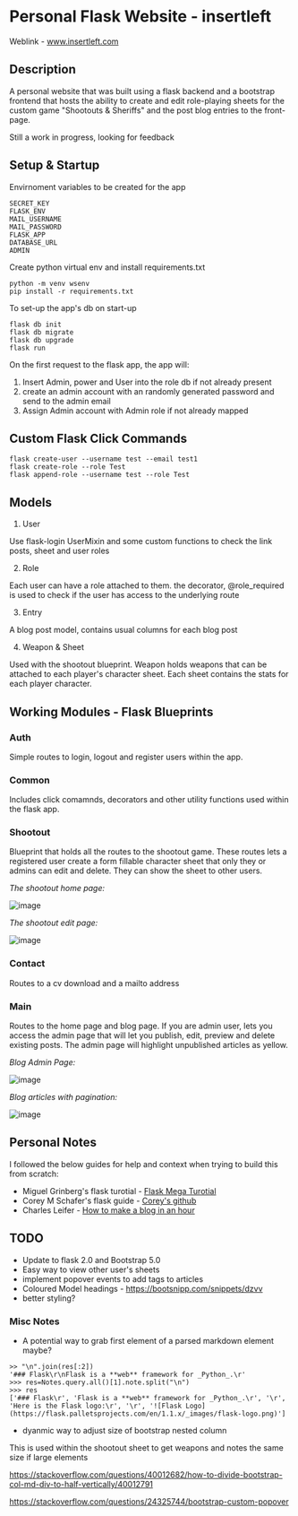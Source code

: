 # Personal Flask Website - insertleft

Weblink - www.insertleft.com

## Description

A personal website that was built using a flask backend and a bootstrap frontend that hosts the ability to create and edit role-playing sheets for the custom game "Shootouts & Sheriffs" and the post blog entries to the front-page. 

Still a work in progress, looking for feedback

## Setup & Startup

Envirnoment variables to be created for the app

``` Required Variables
SECRET_KEY
FLASK_ENV
MAIL_USERNAME
MAIL_PASSWORD
FLASK_APP
DATABASE_URL
ADMIN
```

Create python virtual env and install requirements.txt

```
python -m venv wsenv
pip install -r requirements.txt
```

To set-up the app's db on start-up

``` Create and start flask
flask db init
flask db migrate
flask db upgrade
flask run
```

On the first request to the flask app, the app will:

1. Insert Admin, power and User into the role db if not already present
2. create an admin account with an randomly generated password and send to the admin email
3. Assign Admin account with Admin role if not already mapped

## Custom Flask Click Commands

```
flask create-user --username test --email test1
flask create-role --role Test
flask append-role --username test --role Test
```

## Models

1. User

Use flask-login UserMixin and some custom functions to check the link posts, sheet and user roles

2. Role

Each user can have a role attached to them. the decorator, @role_required is used to check if the user has access to the underlying route

3. Entry

A blog post model, contains usual columns for each blog post

4. Weapon & Sheet

Used with the shootout blueprint. Weapon holds weapons that can be attached to each player's character sheet. Each sheet contains the stats for each player character.

## Working Modules - Flask Blueprints

### Auth

Simple routes to login, logout and register users within the app.

### Common

Includes click comamnds, decorators and other utility functions used within the flask app.

### Shootout

Blueprint that holds all the routes to the shootout game. These routes lets a registered user create a form fillable character sheet that only they or admins can edit and delete. They can show the sheet to other users.

*The shootout home page:*

![image](https://user-images.githubusercontent.com/32989131/120724516-e7b90680-c4cb-11eb-8b02-e7b1bf1587cb.png)

*The shootout edit page:*

![image](https://user-images.githubusercontent.com/32989131/120724648-251d9400-c4cc-11eb-9d05-f11070a67c3f.png)

### Contact

Routes to a cv download and a mailto address

### Main

Routes to the home page and blog page. If you are admin user, lets you access the admin page that will let you publish, edit, preview and delete existing posts. The admin page will highlight unpublished articles as yellow.

*Blog Admin Page:*

![image](https://user-images.githubusercontent.com/32989131/120724099-08349100-c4cb-11eb-99cc-9f4a11c236cb.png)

*Blog articles with pagination:*

![image](https://user-images.githubusercontent.com/32989131/120724742-55653280-c4cc-11eb-9249-2e6c02f94317.png)

## Personal Notes

I followed the below guides for help and context when trying to build this from scratch:
- Miguel Grinberg's flask turotial - [Flask Mega Turotial](https://blog.miguelgrinberg.com/post/the-flask-mega-tutorial-part-i-hello-world)
- Corey M Schafer's flask guide - [Corey's github](https://github.com/CoreyMSchafer/code_snippets/tree/master/Python/Flask_Blog)
- Charles Leifer - [How to make a blog in an hour](https://charlesleifer.com/blog/how-to-make-a-flask-blog-in-one-hour-or-less/)

## TODO

- Update to flask 2.0 and Bootstrap 5.0
- Easy way to view other user's sheets
- implement popover events to add tags to articles
- Coloured Model headings - https://bootsnipp.com/snippets/dzvv
- better styling?


### Misc Notes

- A potential way to grab first element of a parsed markdown element maybe?
```
>> "\n".join(res[:2])
'### Flask\r\nFlask is a **web** framework for _Python_.\r'
>>> res=Notes.query.all()[1].note.split("\n")
>>> res
['### Flask\r', 'Flask is a **web** framework for _Python_.\r', '\r', 'Here is the Flask logo:\r', '\r', '![Flask Logo](https://flask.palletsprojects.com/en/1.1.x/_images/flask-logo.png)']
```

- dyanmic way to adjust size of bootstrap nested column

This is used within the shootout sheet to get weapons and notes the same size if large elements

https://stackoverflow.com/questions/40012682/how-to-divide-bootstrap-col-md-div-to-half-vertically/40012791

https://stackoverflow.com/questions/24325744/bootstrap-custom-popover

